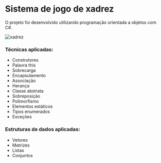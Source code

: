 # Sistema de jogo de xadrez

O projeto foi desenvolvido utilizando programação orientada a objetos com C#.


![xadrez](https://user-images.githubusercontent.com/65980261/108747248-fdf21680-751b-11eb-9c89-380bf29a4e06.png)

### Técnicas aplicadas:
- Construtores
- Palavra this
- Sobrecarga
- Encapsulamento
- Associação
- Herança
- Classe abstrata
- Sobreposição
- Polimorfismo
- Elementos estáticos
- Tipos enumerados
- Exceções

### Estruturas de dados aplicadas:
- Vetores
- Matrizes
- Listas
- Conjuntos
